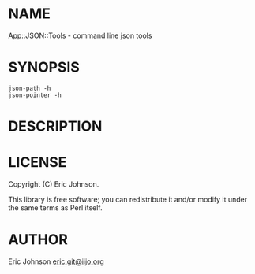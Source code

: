 # NAME

App::JSON::Tools - command line json tools

# SYNOPSIS

    json-path -h
    json-pointer -h

# DESCRIPTION

# LICENSE

Copyright (C) Eric Johnson.

This library is free software; you can redistribute it and/or modify
it under the same terms as Perl itself.

# AUTHOR

Eric Johnson <eric.git@iijo.org>

